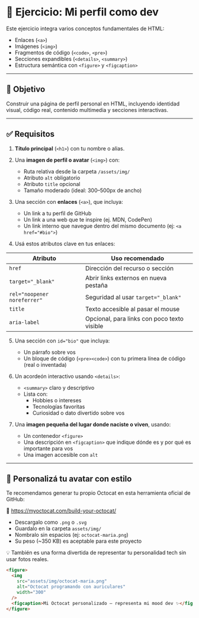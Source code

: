 # 🧪 Ejercicio: Mi perfil como dev

Este ejercicio integra varios conceptos fundamentales de HTML:

- Enlaces (`<a>`)
- Imágenes (`<img>`)
- Fragmentos de código (`<code>`, `<pre>`)
- Secciones expandibles (`<details>`, `<summary>`)
- Estructura semántica con `<figure>` y `<figcaption>`

---

## 🎯 Objetivo

Construir una página de perfil personal en HTML, incluyendo identidad visual, código real, contenido multimedia y secciones interactivas.

---

## ✅ Requisitos

1. **Título principal** (`<h1>`) con tu nombre o alias.

2. Una **imagen de perfil o avatar** (`<img>`) con:

   - Ruta relativa desde la carpeta `/assets/img/`
   - Atributo `alt` obligatorio
   - Atributo `title` opcional
   - Tamaño moderado (ideal: 300–500px de ancho)

3. Una sección con **enlaces** (`<a>`), que incluya:

   - Un link a tu perfil de GitHub
   - Un link a una web que te inspire (ej. MDN, CodePen)
   - Un link interno que navegue dentro del mismo documento (ej: `<a href="#bio">`)

4. Usá estos atributos clave en tus enlaces:

| Atributo                    | Uso recomendado                             |
| --------------------------- | ------------------------------------------- |
| `href`                      | Dirección del recurso o sección             |
| `target="_blank"`           | Abrir links externos en nueva pestaña       |
| `rel="noopener noreferrer"` | Seguridad al usar `target="_blank"`         |
| `title`                     | Texto accesible al pasar el mouse           |
| `aria-label`                | Opcional, para links con poco texto visible |

5. Una sección con `id="bio"` que incluya:

   - Un párrafo sobre vos
   - Un bloque de código (`<pre><code>`) con tu primera línea de código (real o inventada)

6. Un acordeón interactivo usando `<details>`:

   - `<summary>` claro y descriptivo
   - Lista con:
     - Hobbies o intereses
     - Tecnologías favoritas
     - Curiosidad o dato divertido sobre vos

7. Una **imagen pequeña del lugar donde naciste o viven**, usando:
   - Un contenedor `<figure>`
   - Una descripción en `<figcaption>` que indique dónde es y por qué es importante para vos
   - Una imagen accesible con `alt`

---

## 🐙 Personalizá tu avatar con estilo

Te recomendamos generar tu propio Octocat en esta herramienta oficial de GitHub:

🔗 https://myoctocat.com/build-your-octocat/

- Descargalo como `.png` o `.svg`
- Guardalo en la carpeta `assets/img/`
- Nombralo sin espacios (ej: `octocat-maria.png`)
- Su peso (~350 KB) es aceptable para este proyecto

💡 También es una forma divertida de representar tu personalidad tech sin usar fotos reales.

```html
<figure>
  <img
    src="assets/img/octocat-maria.png"
    alt="Octocat programando con auriculares"
    width="300"
  />
  <figcaption>Mi Octocat personalizado — representa mi mood dev ✨</figcaption>
</figure>
```
